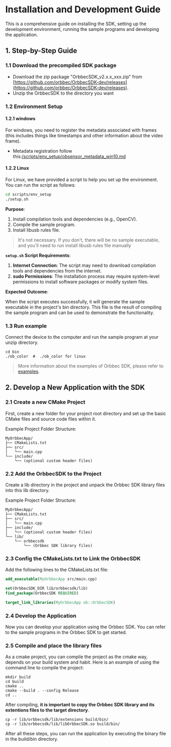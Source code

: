 # Installation and Development Guide

This is a comprehensive guide on installing the SDK, setting up the development environment, running the sample programs and developing the application.

## 1. Step-by-Step Guide

### 1.1 Download the precompiled SDK package

- Download the zip package "OrbbecSDK_v2.x.x_xxx.zip" from [https://github.com/orbbec/OrbbecSDK-dev/releases](https://github.com/orbbec/OrbbecSDK-dev/releases).
- Unzip the OrbbecSDK to the directory you want

### 1.2 Environment Setup

#### 1.2.1 windows

For windows, you need to register the metadata associated with frames (this includes things like timestamps and other information about the video frame).

- Metadata registration follow this:[/scripts/env_setup/obsensor_metadata_win10.md](../../scripts/env_setup/obsensor_metadata_win10.md)

#### 1.2.2 Linux

For Linux, we have provided a script to help you set up the environment. You can run the script as follows:

```bash
cd scripts/env_setup
./setup.sh
```

**Purpose**:

1. Install compilation tools and dependencies (e.g., OpenCV).
2. Compile the sample program.
3. Install libusb rules file.

> It's not necessary. If you don't, there will be no sample executable, and you'll need to run install libusb rules file manually

**`setup.sh` Script Requirements**:

1. **Internet Connection**: The script may need to download compilation tools and dependencies from the internet.
2. **sudo Permissions**: The installation process may require system-level permissions to install software packages or modify system files.

**Expected Outcome**:

When the script executes successfully, it will generate the sample executable in the project's bin directory. This file is the result of compiling the sample program and can be used to demonstrate the functionality.

### 1.3 Run example

Connect the device to the computer and run the sample program at your unzip directory.

```shell
cd bin
./ob_color  #  ./ob_color for linux
```

> More information about the examples of Orbbec SDK, please refer to [examples](../../examples/README.md).

## 2. Develop a New Application with the SDK

### 2.1 Create a new CMake Project

First, create a new folder for your project root directory and set up the basic CMake files and source code files within it.

Example Project Folder Structure:

```plaintext
MyOrbbecApp/
├── CMakeLists.txt
├── src/
│   └── main.cpp
└── include/
    └── (optional custom header files)
```

### 2.2 Add the OrbbecSDK to the Project

Create a lib directory in the project and unpack the Orbbec SDK library files into this lib directory.

Example Project Folder Structure:

```plaintext
MyOrbbecApp/
├── CMakeLists.txt
├── src/
│   └── main.cpp
├── include/
│   └── (optional custom header files)
└── lib/
    └── orbbecsdk
        └── (Orbbec SDK library files)
```

### 2.3 Config the CMakeLists.txt to Link the OrbbecSDK

Add the following lines to the CMakeLists.txt file:

```cmake
add_executable(MyOrbbecApp src/main.cpp)

set(OrbbecSDK_DIR lib/orbbecsdk/lib)
find_package(OrbbecSDK REQUIRED)

target_link_libraries(MyOrbbecApp ob::OrbbecSDK)
```

### 2.4 Develop the Application

Now you can develop your application using the Orbbec SDK. You can refer to the sample programs in the Orbbec SDK to get started.

### 2.5 Compile and place the library files

As a cmake project, you can compile the project as the cmake way, depends on your build system and habit. Here is an example of using the command line to compile the project:

```shell
mkdir build
cd build
cmake ..
cmake --build . --config Release
cd ..
```

After compiling, **it is important to copy the Orbbec SDK library and its extentions files to the target directory**.

```shell
cp -r lib/orbbecsdk/lib/extensions build/bin/
cp -r lib/orbbecsdk/lib/libOrbbecSDK.so build/bin/
```

After all these steps, you can run the application by executing the binary file in the build/bin directory.
